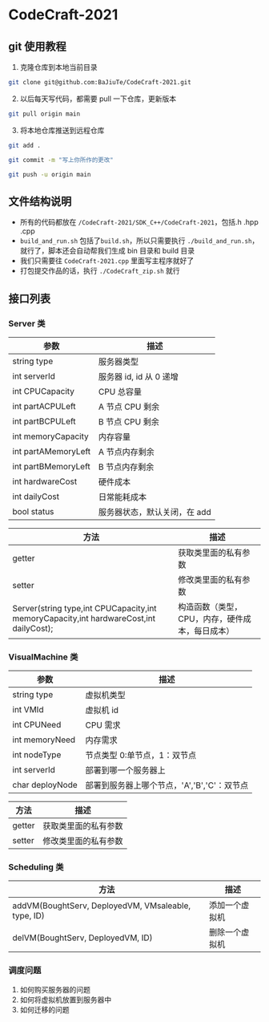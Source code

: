 # CodeCraft-2021

## git 使用教程
1. 克隆仓库到本地当前目录
```bash
git clone git@github.com:BaJiuTe/CodeCraft-2021.git
```

2. 以后每天写代码，都需要 pull 一下仓库，更新版本
```bash
git pull origin main
```

3. 将本地仓库推送到远程仓库
```bash
git add .

git commit -m "写上你所作的更改"

git push -u origin main
```


## 文件结构说明
- 所有的代码都放在 `/CodeCraft-2021/SDK_C++/CodeCraft-2021`，包括.h .hpp .cpp
- `build_and_run.sh` 包括了`build.sh`，所以只需要执行 `./build_and_run.sh`，就行了，脚本还会自动帮我们生成 bin 目录和 build 目录
- 我们只需要往 `CodeCraft-2021.cpp` 里面写主程序就好了
- 打包提交作品的话，执行 `./CodeCraft_zip.sh` 就行

## 接口列表
### Server 类
| 参数 | 描述 |
| -- | -- |
| string type |服务器类型 |
| int serverId |服务器 id, id 从 0 递增 |
| int CPUCapacity | CPU 总容量 |
| int partACPULeft | A 节点 CPU 剩余 |
| int partBCPULeft | B 节点 CPU 剩余 |
| int memoryCapacity | 内存容量 |
| int partAMemoryLeft | A 节点内存剩余 |
| int partBMemoryLeft | B 节点内存剩余 |
| int hardwareCost | 硬件成本 |
| int dailyCost | 日常能耗成本 |
| bool status | 服务器状态，默认关闭，在 add | del | migration 的时候设置 |

| 方法 | 描述 |
| -- | -- |
| getter | 获取类里面的私有参数 |
| setter | 修改类里面的私有参数 |
| Server(string type,int CPUCapacity,int memoryCapacity,int hardwareCost,int dailyCost); | 构造函数（类型，CPU，内存，硬件成本，每日成本） |

### VisualMachine 类
| 参数 | 描述 |
| -- | -- |
| string type | 虚拟机类型 |
| int VMId | 虚拟机 id |
| int CPUNeed | CPU 需求 |
| int memoryNeed | 内存需求 |
| int nodeType | 节点类型 0:单节点，1：双节点 |
| int serverId | 部署到哪一个服务器上 |
| char deployNode | 部署到服务器上哪个节点，'A','B','C'：双节点 |

| 方法 | 描述 |
| -- | -- |
| getter | 获取类里面的私有参数 |
| setter | 修改类里面的私有参数 |

### Scheduling 类
| 方法 | 描述 |
|-- | -- |
| addVM(BoughtServ, DeployedVM, VMsaleable, type, ID) | 添加一个虚拟机 |
| delVM(BoughtServ, DeployedVM, ID) | 删除一个虚拟机 |


### 调度问题
1. 如何购买服务器的问题
2. 如何将虚拟机放置到服务器中
3. 如何迁移的问题